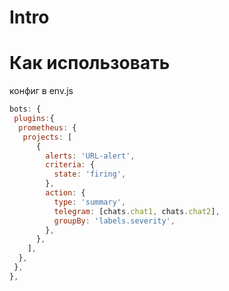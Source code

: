 # Intro

# Как использовать


конфиг в env.js
```js
bots: {
 plugins:{
  prometheus: {
   projects: [
      {
        alerts: 'URL-alert',
        criteria: {
          state: 'firing',
        },
        action: {
          type: 'summary',
          telegram: [chats.chat1, chats.chat2],
          groupBy: 'labels.severity',
        },
      },
    ],
  },
 },
},
```



